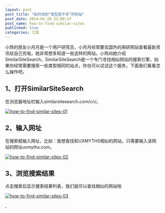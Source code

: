 ```yaml
---
layout: post
post_title: "如何找到“类型差不多”的网站"
post_date: 2014-01-28 22:00:27
post_name: how-to-find-similar-sites
published: true
categories: 工具
---
```


小玲的朋友小月月是一个用户研究员，小月月经常要去国外的用研网站查看最新资讯给自己充电，她非常想多知道一些这样的网站。小玲向她介绍SimilarSiteSearch，SimilarSiteSearch是一个专门寻找相似网站的搜索引擎，如果你经常需要搜索一些类型相同的站点，你也可以试试这个服务，下面我们看看怎么操作吧。

## 1、打开SimilarSiteSearch

在浏览器地址栏输入similarsitesearch.com/cn/。

[![how-to-find-similar-sites-01](http://7arnhx.com1.z0.glb.clouddn.com/wp-content/uploads/2014/01/how-to-find-similar-sites-01.jpg)](http://7arnhx.com1.z0.glb.clouddn.com/wp-content/uploads/2014/01/how-to-find-similar-sites-01.jpg)

## 2、输入网址

在搜索框输入网址，比如：我想查找和UXMYTHS相似的网站，只需要输入该网站的网址uxmyths.com。

[![how-to-find-similar-sites-02](http://7arnhx.com1.z0.glb.clouddn.com/wp-content/uploads/2014/01/how-to-find-similar-sites-02.jpg)](http://7arnhx.com1.z0.glb.clouddn.com/wp-content/uploads/2014/01/how-to-find-similar-sites-03.jpg)


## 3、浏览搜索结果

点击搜索后显示搜索结果列表，我们就可以查找相似的网站啦

[![how-to-find-similar-sites-03](http://7arnhx.com1.z0.glb.clouddn.com/wp-content/uploads/2014/01/how-to-find-similar-sites-03.jpg)](http://7arnhx.com1.z0.glb.clouddn.com/wp-content/uploads/2014/01/how-to-find-similar-sites-03.jpg)

[ ](http://7arnhx.com1.z0.glb.clouddn.com/wp-content/uploads/2014/01/how-to-find-similar-sites-02.jpg)